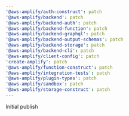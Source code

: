 ```yaml
---
'@aws-amplify/auth-construct': patch
'@aws-amplify/backend': patch
'@aws-amplify/backend-auth': patch
'@aws-amplify/backend-function': patch
'@aws-amplify/backend-graphql': patch
'@aws-amplify/backend-output-schemas': patch
'@aws-amplify/backend-storage': patch
'@aws-amplify/backend-cli': patch
'@aws-amplify/client-config': patch
'create-amplify': patch
'@aws-amplify/function-construct': patch
'@aws-amplify/integration-tests': patch
'@aws-amplify/plugin-types': patch
'@aws-amplify/sandbox': patch
'@aws-amplify/storage-construct': patch
---
```


Initial publish
